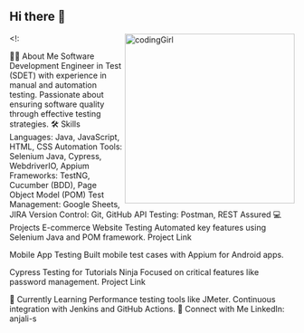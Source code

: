 ## Hi there 👋
<img align="right" alt="codingGirl" width="300" src="https://user-images.githubusercontent.com/59734313/157189039-c09b3e38-9f42-42c0-ab54-14f1574190a7.gif">

<!:

👩‍💻 About Me
Software Development Engineer in Test (SDET) with experience in manual and automation testing.
Passionate about ensuring software quality through effective testing strategies.
🛠 Skills
Languages: Java, JavaScript, HTML, CSS
Automation Tools: Selenium Java, Cypress, WebdriverIO, Appium
Frameworks: TestNG, Cucumber (BDD), Page Object Model (POM)
Test Management: Google Sheets, JIRA
Version Control: Git, GitHub
API Testing: Postman, REST Assured
💻 Projects
E-commerce Website Testing
Automated key features using Selenium Java and POM framework.
Project Link

Mobile App Testing
Built mobile test cases with Appium for Android apps.

Cypress Testing for Tutorials Ninja
Focused on critical features like password management.
Project Link

🌱 Currently Learning
Performance testing tools like JMeter.
Continuous integration with Jenkins and GitHub Actions.
🔗 Connect with Me
LinkedIn: anjali-s

